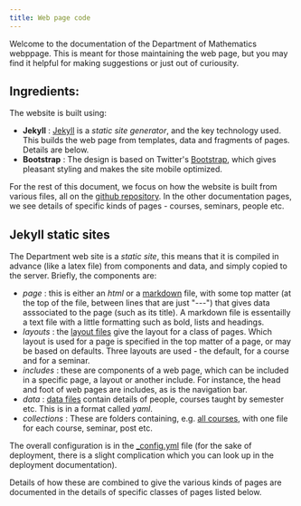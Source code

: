 ```yaml
---
title: Web page code
---
```


Welcome to the documentation of the Department of Mathematics webppage. This is meant for those maintaining the web page, but you may find it helpful for making suggestions or just out of curiousity.

## Ingredients:

The website is built using:

* __Jekyll__ : [Jekyll](https://jekyllrb.com/) is a _static site generator_, and the key technology used. This builds the web page from templates, data and fragments of pages. Details are below.
* __Bootstrap__ : The design is based on Twitter's [Bootstrap](https://getbootstrap.com/), which gives pleasant styling and makes the site mobile optimized.

For the rest of this document, we focus on how the website is built from various files, all on the [github repository](https://github.com/siddhartha-gadgil/DeptWeb). In the other documentation pages, we see details of specific kinds of pages - courses, seminars, people etc.

## Jekyll static sites

The Department web site is a _static site_, this means that it is compiled in advance (like a latex file) from components and data, and simply copied to the server. Briefly, the components are:

* _page_ : this is either an _html_ or a [markdown](https://en.wikipedia.org/wiki/Markdown) file, with some top matter (at the top of the file, between lines  that are just "---") that gives data asssociated to the page (such as its title). A markdown file is essentailly a text file with a little formatting such as bold, lists and headings.
* _layouts_ : the [layout files](https://github.com/siddhartha-gadgil/DeptWeb/tree/master/_layouts) give the layout for a class of pages. Which layout is used for a page is specified in the top matter of a page, or may be based on defaults. Three layouts are used - the default, for a course and for a seminar.
* _includes_ : these are components of a web page, which can be included in a specific page, a layout or another include. For instance, the head and foot of web pages are includes, as is the navigation bar.
* _data_ : [data files](https://github.com/siddhartha-gadgil/DeptWeb/tree/master/_data) contain details of people, courses taught by semester etc. This is in a format called _yaml_.
* _collections_ : These are folders containing, e.g. [all courses](https://github.com/siddhartha-gadgil/DeptWeb/tree/master/_all-courses), with one file for each course, seminar, post etc.

The overall configuration is in the [\_config.yml](https://github.com/siddhartha-gadgil/DeptWeb/blob/master/_config.yml) file (for the sake of deployment, there is a slight complication which you can look up in the deployment documentation).

Details of how these are combined to give the various kinds of pages are documented in the details of specific classes of pages listed below.

